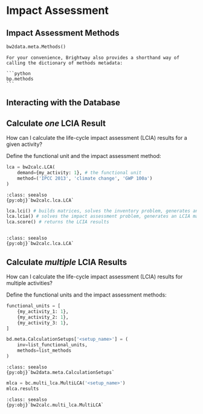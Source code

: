 # Impact Assessment

## Impact Assessment Methods

```python
bw2data.meta.Methods()
```

````{note}
For your convenience, Brightway also provides a shorthand way of calling the dictionary of methods metadata:

```python
bp.methods
```
````


## Interacting with the Database

## Calculate _one_ LCIA Result

How can I calculate the life-cycle impact assessment (LCIA) results for a given activity?

Define the functional unit and the impact assessment method:

```python
lca = bw2calc.LCA(
    demand={my_activity: 1}, # the functional unit
    method=('IPCC 2013', 'climate change', 'GWP 100a')
)
```

```{admonition} API Documentation
:class: seealso
{py:obj}`bw2calc.lca.LCA`
```

```python
lca.lci() # builds matrices, solves the inventory problem, generates an LCI matrix
lca.lcia() # solves the impact assessment problem, generates an LCIA matrix
lca.score() # returns the LCIA results
```

```{admonition} API Documentation
```

```{admonition} API Documentation
:class: seealso
{py:obj}`bw2calc.lca.LCA`
```

## Calculate _multiple_ LCIA Results

How can I calculate the life-cycle impact assessment (LCIA) results for multiple activities?

Define the functional units and the impact assessment methods:

```python
functional_units = [
    {my_activity_1: 1},
    {my_activity_2: 1},
    {my_activity_3: 1},
]
```

```python
bd.meta.CalculationSetups['<setup_name>'] = (
    inv=list_functional_units,
    methods=list_methods
)
```

```{admonition} API Documentation
:class: seealso
{py:obj}`bw2data.meta.CalculationSetups`
```

```python
mlca = bc.multi_lca.MultiLCA('<setup_name>')
mlca.results
```

```{admonition} API Documentation
:class: seealso
{py:obj}`bw2calc.multi_lca.MultiLCA`
```
